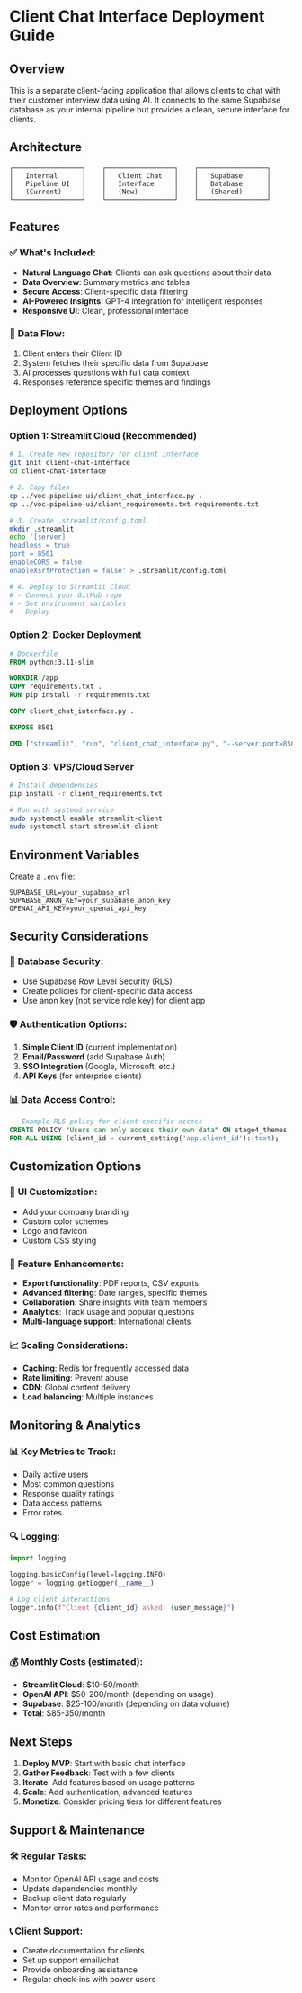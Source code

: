 # Client Chat Interface Deployment Guide

## Overview
This is a separate client-facing application that allows clients to chat with their customer interview data using AI. It connects to the same Supabase database as your internal pipeline but provides a clean, secure interface for clients.

## Architecture

```
┌─────────────────┐    ┌─────────────────┐    ┌─────────────────┐
│   Internal      │    │   Client Chat   │    │   Supabase      │
│   Pipeline UI   │    │   Interface     │    │   Database      │
│   (Current)     │    │   (New)         │    │   (Shared)      │
└─────────────────┘    └─────────────────┘    └─────────────────┘
```

## Features

### ✅ **What's Included:**
- **Natural Language Chat**: Clients can ask questions about their data
- **Data Overview**: Summary metrics and tables
- **Secure Access**: Client-specific data filtering
- **AI-Powered Insights**: GPT-4 integration for intelligent responses
- **Responsive UI**: Clean, professional interface

### 🔄 **Data Flow:**
1. Client enters their Client ID
2. System fetches their specific data from Supabase
3. AI processes questions with full data context
4. Responses reference specific themes and findings

## Deployment Options

### Option 1: Streamlit Cloud (Recommended)
```bash
# 1. Create new repository for client interface
git init client-chat-interface
cd client-chat-interface

# 2. Copy files
cp ../voc-pipeline-ui/client_chat_interface.py .
cp ../voc-pipeline-ui/client_requirements.txt requirements.txt

# 3. Create .streamlit/config.toml
mkdir .streamlit
echo '[server]
headless = true
port = 8501
enableCORS = false
enableXsrfProtection = false' > .streamlit/config.toml

# 4. Deploy to Streamlit Cloud
# - Connect your GitHub repo
# - Set environment variables
# - Deploy
```

### Option 2: Docker Deployment
```dockerfile
# Dockerfile
FROM python:3.11-slim

WORKDIR /app
COPY requirements.txt .
RUN pip install -r requirements.txt

COPY client_chat_interface.py .

EXPOSE 8501

CMD ["streamlit", "run", "client_chat_interface.py", "--server.port=8501", "--server.address=0.0.0.0"]
```

### Option 3: VPS/Cloud Server
```bash
# Install dependencies
pip install -r client_requirements.txt

# Run with systemd service
sudo systemctl enable streamlit-client
sudo systemctl start streamlit-client
```

## Environment Variables

Create a `.env` file:
```env
SUPABASE_URL=your_supabase_url
SUPABASE_ANON_KEY=your_supabase_anon_key
OPENAI_API_KEY=your_openai_api_key
```

## Security Considerations

### 🔐 **Database Security:**
- Use Supabase Row Level Security (RLS)
- Create policies for client-specific data access
- Use anon key (not service role key) for client app

### 🛡️ **Authentication Options:**
1. **Simple Client ID** (current implementation)
2. **Email/Password** (add Supabase Auth)
3. **SSO Integration** (Google, Microsoft, etc.)
4. **API Keys** (for enterprise clients)

### 📊 **Data Access Control:**
```sql
-- Example RLS policy for client-specific access
CREATE POLICY "Users can only access their own data" ON stage4_themes
FOR ALL USING (client_id = current_setting('app.client_id')::text);
```

## Customization Options

### 🎨 **UI Customization:**
- Add your company branding
- Custom color schemes
- Logo and favicon
- Custom CSS styling

### 🔧 **Feature Enhancements:**
- **Export functionality**: PDF reports, CSV exports
- **Advanced filtering**: Date ranges, specific themes
- **Collaboration**: Share insights with team members
- **Analytics**: Track usage and popular questions
- **Multi-language support**: International clients

### 📈 **Scaling Considerations:**
- **Caching**: Redis for frequently accessed data
- **Rate limiting**: Prevent abuse
- **CDN**: Global content delivery
- **Load balancing**: Multiple instances

## Monitoring & Analytics

### 📊 **Key Metrics to Track:**
- Daily active users
- Most common questions
- Response quality ratings
- Data access patterns
- Error rates

### 🔍 **Logging:**
```python
import logging

logging.basicConfig(level=logging.INFO)
logger = logging.getLogger(__name__)

# Log client interactions
logger.info(f"Client {client_id} asked: {user_message}")
```

## Cost Estimation

### 💰 **Monthly Costs (estimated):**
- **Streamlit Cloud**: $10-50/month
- **OpenAI API**: $50-200/month (depending on usage)
- **Supabase**: $25-100/month (depending on data volume)
- **Total**: $85-350/month

## Next Steps

1. **Deploy MVP**: Start with basic chat interface
2. **Gather Feedback**: Test with a few clients
3. **Iterate**: Add features based on usage patterns
4. **Scale**: Add authentication, advanced features
5. **Monetize**: Consider pricing tiers for different features

## Support & Maintenance

### 🛠️ **Regular Tasks:**
- Monitor OpenAI API usage and costs
- Update dependencies monthly
- Backup client data regularly
- Monitor error rates and performance

### 📞 **Client Support:**
- Create documentation for clients
- Set up support email/chat
- Provide onboarding assistance
- Regular check-ins with power users 